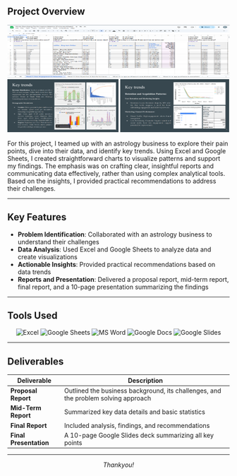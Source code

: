 ## Project Overview  

<div>
  <div>
  <img src="/Deliverables/images/Screenshot 2025-04-27 071520.png" width="100%" height='120px' alt="Data analysis in Excel">
  </div>  
  <img src="/Deliverables/images/Screenshot 2025-04-27 064704.png" width="50%" height='120px' alt="Trend visualization_1">
  <img src="/Deliverables/images/Screenshot 2025-04-27 064716.png" width="49%" height='120px' alt="Trend visualization_2">
</div>

For this project, I teamed up with an astrology business to explore their pain points, dive into their data, and identify key trends. Using Excel and Google Sheets, I created straightforward charts to visualize patterns and support my findings. The emphasis was on crafting clear, insightful reports and communicating data effectively, rather than using complex analytical tools. Based on the insights, I provided practical recommendations to address their challenges. 

---

## Key Features  

- **Problem Identification**: Collaborated with an astrology business to understand their challenges  
- **Data Analysis**: Used Excel and Google Sheets to analyze data and create visualizations  
- **Actionable Insights**: Provided practical recommendations based on data trends  
- **Reports and Presentation**: Delivered a proposal report, mid-term report, final report, and a 10-page presentation summarizing the findings  

---

## Tools Used  

<p align="center">
  <img src="https://img.shields.io/badge/Excel-217346?logo=microsoftexcel&logoColor=white" alt="Excel">
  <img src="https://img.shields.io/badge/Google%20Sheets-34A853?logo=googlesheets&logoColor=white" alt="Google Sheets">
  <img src="https://img.shields.io/badge/MS%20Word-2B579A?logo=microsoftword&logoColor=white" alt="MS Word">
  <img src="https://img.shields.io/badge/Google%20Docs-4285F4?logo=googledocs&logoColor=white" alt="Google Docs">
  <img src="https://img.shields.io/badge/Google%20Slides-F4B400?logo=googleslides&logoColor=white" alt="Google Slides">
</p>

---

## Deliverables  

| Deliverable | Description |
|------------|-------------|
| **Proposal Report** | Outlined the business background, its challenges, and the problem solving approach |
| **Mid-Term Report** | Summarized key data details and basic statistics |
| **Final Report** | Included analysis, findings, and recommendations |
| **Final Presentation** | A 10-page Google Slides deck summarizing all key points |

---

<div align="center">
  <em>Thankyou!</em>
</div>
